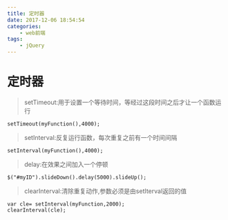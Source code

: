 ```yaml
---
title: 定时器
date: 2017-12-06 18:54:54
categories:
	- web前端
tags:
	- jQuery
---
```

# 定时器

> setTimeout:用于设置一个等待时间，等经过这段时间之后才让一个函数运行

<!-- more -->
```
setTimeout(myFunction(),4000);
```
> setInterval:反复运行函数，每次重复之前有一个时间间隔


```
setInterval(myFunction(),4000);
```

> delay:在效果之间加入一个停顿

```
$("#myID").slideDown().delay(5000).slideUp();
```
> clearInterval:清除重复动作,参数必须是由setIterval返回的值


```
var cle= setInterval(myFunction,2000);
clearInterval(cle);
```
